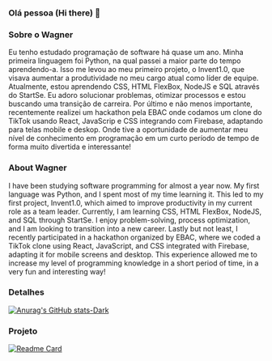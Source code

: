 ### Olá pessoa (Hi there) 👋

### Sobre o Wagner
Eu tenho estudado programação de software há quase um ano. Minha primeira linguagem foi Python, na qual passei a maior parte do tempo aprendendo-a. Isso me levou ao meu primeiro projeto, o Invent1.0, que visava aumentar a produtividade no meu cargo atual como líder de equipe. Atualmente, estou aprendendo CSS, HTML FlexBox, NodeJS e SQL através do StartSe. Eu adoro solucionar problemas, otimizar processos e estou buscando uma transição de carreira.
Por último e não menos importante, recentemente realizei um hackathon pela EBAC onde codamos um clone do TikTok usando React, JavaScrip e CSS integrando com Firebase, adaptando para telas mobile e deskop. Onde tive a oportunidade de aumentar meu nível de conhecimento em programação em um curto período de tempo de forma muito divertida e interessante!

### About Wagner
I have been studying software programming for almost a year now. My first language was Python, and I spent most of my time learning it. This led to my first project, Invent1.0, which aimed to improve productivity in my current role as a team leader. Currently, I am learning CSS, HTML FlexBox, NodeJS, and SQL through StartSe. I enjoy problem-solving, process optimization, and I am looking to transition into a new career.
Lastly but not least, I recently participated in a hackathon organized by EBAC, where we coded a TikTok clone using React, JavaScript, and CSS integrated with Firebase, adapting it for mobile screens and desktop. This experience allowed me to increase my level of programming knowledge in a short period of time, in a very fun and interesting way!

### Detalhes

[![Anurag's GitHub stats-Dark](https://github-readme-stats.vercel.app/api?username=Hellzito&show_icons=true&theme=dark#gh-dark-mode-only)](https://github.com/Hellzito/github-readme-stats#gh-dark-mode-only)

### Projeto
[![Readme Card](https://github-readme-stats.vercel.app/api/pin/?username=Hellzito&repo=TikTok-Clone)](https://github.com/Hellzito/TikTok-Clone)
